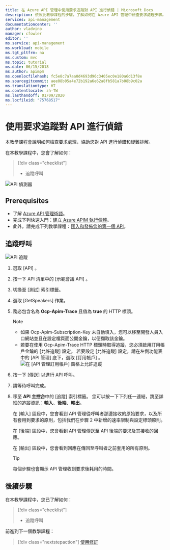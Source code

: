 ```yaml
---
title: 在 Azure API 管理中使用要求追蹤對 API 進行偵錯 | Microsoft Docs
description: 依照此教學課程的步驟，了解如何在 Azure API 管理中檢查要求處理步驟。
services: api-management
documentationcenter: ''
author: vladvino
manager: cfowler
editor: ''
ms.service: api-management
ms.workload: mobile
ms.tgt_pltfrm: na
ms.custom: mvc
ms.topic: tutorial
ms.date: 06/15/2018
ms.author: apimpm
ms.openlocfilehash: fc5e8c7a7aa0d4693d96c3405ec0e180a6d13f8e
ms.sourcegitcommit: aee08b05a4e72b192a6e62a8fb581a7b08b9c02a
ms.translationtype: HT
ms.contentlocale: zh-TW
ms.lasthandoff: 01/09/2020
ms.locfileid: "75768517"
---
```

# <a name="debug-your-apis-using-request-tracing"></a>使用要求追蹤對 API 進行偵錯

本教學課程會說明如何檢查要求處理，協助您對 API 進行偵錯和疑難排解。 

在本教學課程中，您會了解如何：

> [!div class="checklist"]
> * 追蹤呼叫

![API 偵測器](media/api-management-howto-api-inspector/api-inspector001.PNG)

## <a name="prerequisites"></a>Prerequisites

+ 了解 [Azure API 管理術語](api-management-terminology.md)。
+ 完成下列快速入門：[建立 Azure APIM 執行個體](get-started-create-service-instance.md)。
+ 此外，請完成下列教學課程：[匯入和發佈您的第一個 API](import-and-publish.md)。

## <a name="trace-a-call"></a>追蹤呼叫

![API 追蹤](media/api-management-howto-api-inspector/06-DebugYourAPIs-01-TraceCall.png)

1. 選取 [API]  。
2. 按一下 API 清單中的 [示範會議 API]  。
3. 切換至 [測試]  索引標籤。
4. 選取 [GetSpeakers]  作業。
5. 務必包含名為 **Ocp-Apim-Trace** 且值為 **true** 的 HTTP 標頭。

   > [!NOTE]
   > * 如果 Ocp-Apim-Subscription-Key 未自動填入，您可以移至開發人員入口網站並且在設定檔頁面公開金鑰，以便擷取該金鑰。
   > * 若要在使用 Ocp-Apim-Trace HTTP 標頭時取得追蹤，您必須啟用訂用帳戶金鑰的 [允許追蹤]  設定。 若要設定 [允許追蹤]  設定，請在左側功能表中的 [API 管理]  底下，選取 [訂用帳戶]  。
   >   ![在 [API 管理訂用帳戶] 窗格上允許追蹤](media/api-management-howto-api-inspector/allowtracing.png)

6. 按一下 [傳送]  以進行 API 呼叫。 
7. 請等待呼叫完成。 
8. 移至 **API 主控台**中的 [追蹤]  索引標籤。 您可以按一下下列任一連結，跳至詳細的追蹤資訊：**輸入**、**後端**、**輸出**。

    在 [輸入]  區段中，您會看到 API 管理從呼叫者那邊接收的原始要求，以及所有套用到要求的原則，包括我們在步驟 2 中新增的速率限制與設定標頭原則。

    在 [後端]  區段中，您會看到 API 管理傳送至 API 後端的要求及其接收的回應。

    在 [輸出]  區段中，您會看到回應在傳回至呼叫者之前套用的所有原則。

    > [!TIP]
    > 每個步驟也會顯示 API 管理收到要求後耗用的時間。

## <a name="next-steps"></a>後續步驟

在本教學課程中，您已了解如何：

> [!div class="checklist"]
> * 追蹤呼叫

前進到下一個教學課程：

> [!div class="nextstepaction"]
> [使用修訂](api-management-get-started-revise-api.md)
